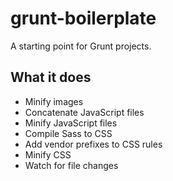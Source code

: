 # grunt-boilerplate

A starting point for Grunt projects.

## What it does

* Minify images
* Concatenate JavaScript files
* Minify JavaScript files
* Compile Sass to CSS
* Add vendor prefixes to CSS rules
* Minify CSS
* Watch for file changes
